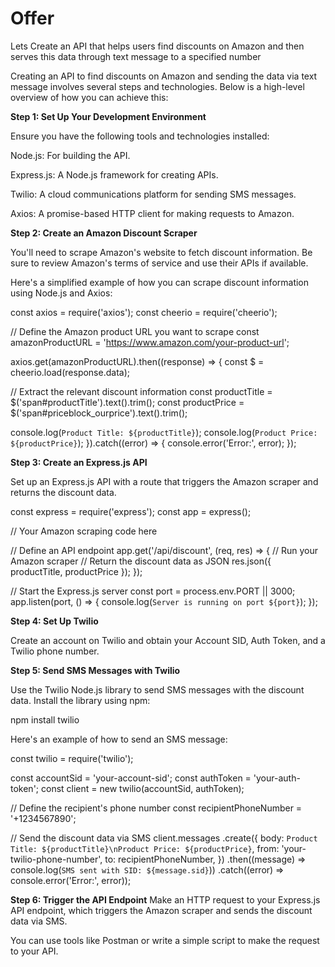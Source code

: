 # Offer
Lets Create an API that helps users find discounts on Amazon and then serves this data through text message to a specified number

Creating an API to find discounts on Amazon and sending the data via text message involves several steps and technologies. Below is a high-level overview of how you can achieve this:

**Step 1: Set Up Your Development Environment**

Ensure you have the following tools and technologies installed:

Node.js: For building the API.

Express.js: A Node.js framework for creating APIs.

Twilio: A cloud communications platform for sending SMS messages.

Axios: A promise-based HTTP client for making requests to Amazon.

**Step 2: Create an Amazon Discount Scraper**

You'll need to scrape Amazon's website to fetch discount information. Be sure to review Amazon's terms of service and use their APIs if available.

Here's a simplified example of how you can scrape discount information using Node.js and Axios:

const axios = require('axios');
const cheerio = require('cheerio');

// Define the Amazon product URL you want to scrape
const amazonProductURL = 'https://www.amazon.com/your-product-url';

axios.get(amazonProductURL).then((response) => {
  const $ = cheerio.load(response.data);

  // Extract the relevant discount information
  const productTitle = $('span#productTitle').text().trim();
  const productPrice = $('span#priceblock_ourprice').text().trim();

  console.log(`Product Title: ${productTitle}`);
  console.log(`Product Price: ${productPrice}`);
}).catch((error) => {
  console.error('Error:', error);
});

**Step 3: Create an Express.js API**

Set up an Express.js API with a route that triggers the Amazon scraper and returns the discount data.

const express = require('express');
const app = express();

// Your Amazon scraping code here

// Define an API endpoint
app.get('/api/discount', (req, res) => {
  // Run your Amazon scraper
  // Return the discount data as JSON
  res.json({ productTitle, productPrice });
});

// Start the Express.js server
const port = process.env.PORT || 3000;
app.listen(port, () => {
  console.log(`Server is running on port ${port}`);
});

**Step 4: Set Up Twilio**

Create an account on Twilio and obtain your Account SID, Auth Token, and a Twilio phone number.

**Step 5: Send SMS Messages with Twilio**

Use the Twilio Node.js library to send SMS messages with the discount data. Install the library using npm:

npm install twilio

Here's an example of how to send an SMS message:

const twilio = require('twilio');

const accountSid = 'your-account-sid';
const authToken = 'your-auth-token';
const client = new twilio(accountSid, authToken);

// Define the recipient's phone number
const recipientPhoneNumber = '+1234567890';

// Send the discount data via SMS
client.messages
  .create({
    body: `Product Title: ${productTitle}\nProduct Price: ${productPrice}`,
    from: 'your-twilio-phone-number',
    to: recipientPhoneNumber,
  })
  .then((message) => console.log(`SMS sent with SID: ${message.sid}`))
  .catch((error) => console.error('Error:', error));

**Step 6: Trigger the API Endpoint**
Make an HTTP request to your Express.js API endpoint, which triggers the Amazon scraper and sends the discount data via SMS.

You can use tools like Postman or write a simple script to make the request to your API.
